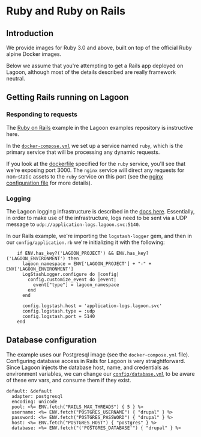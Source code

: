 # Ruby and Ruby on Rails

## Introduction

We provide images for Ruby 3.0 and above, built on top of the official Ruby alpine Docker images.

Below we assume that you're attempting to get a Rails app deployed on Lagoon, although most of the details described are really framework neutral.

## Getting Rails running on Lagoon

### Responding to requests

The [Ruby on Rails](https://github.com/lagoon-examples/ruby-on-rails) example in the Lagoon examples repository is instructive here.

In the [`docker-compose.yml`](https://github.com/lagoon-examples/ruby-on-rails/blob/main/docker-compose.yml) we set up a service named `ruby`, which is the primary service that will be processing any dynamic requests.

If you look at the [dockerfile](https://github.com/lagoon-examples/ruby-on-rails/blob/main/lagoon/ruby.dockerfile) specified for the `ruby` service, you'll see that we're exposing port 3000. The `nginx` service will direct any requests for non-static assets to the `ruby` service on this port (see the [nginx configuration file](https://github.com/lagoon-examples/ruby-on-rails/blob/main/lagoon/nginx/nginx.conf) for more details).

### Logging

The Lagoon logging infrastructure is described in the [docs here](../logging/logging/). Essentially, in order to make use of the infrastructure, logs need to be sent via a UDP message to `udp://application-logs.lagoon.svc:5140`.

In our Rails example, we're importing the `logstash-logger` gem, and then in our `config/application.rb` we're initializing it with the following:

```
    if ENV.has_key?('LAGOON_PROJECT') && ENV.has_key?('LAGOON_ENVIRONMENT') then
      lagoon_namespace = ENV['LAGOON_PROJECT'] + "-" + ENV['LAGOON_ENVIRONMENT']
      LogStashLogger.configure do |config|
        config.customize_event do |event|
          event["type"] = lagoon_namespace
        end
      end

      config.logstash.host = 'application-logs.lagoon.svc'
      config.logstash.type = :udp
      config.logstash.port = 5140
    end
```

## Database configuration

The example uses our Postgresql image (see the `docker-compose.yml` file). Configuring database access in Rails for Lagoon is very straightforward. Since Lagoon injects the database host, name, and credentials as environment variables, we can change our [`config/database.yml`](https://github.com/lagoon-examples/ruby-on-rails/blob/main/config/database.yml) to be aware of these env vars, and consume them if they exist.

```
default: &default
  adapter: postgresql
  encoding: unicode
  pool: <%= ENV.fetch("RAILS_MAX_THREADS") { 5 } %>
  username: <%= ENV.fetch("POSTGRES_USERNAME") { "drupal" } %>
  password: <%= ENV.fetch("POSTGRES_PASSWORD") { "drupal" } %>
  host: <%= ENV.fetch("POSTGRES_HOST") { "postgres" } %>
  database: <%= ENV.fetch("('POSTGRES_DATABASE'") { "drupal" } %>
```